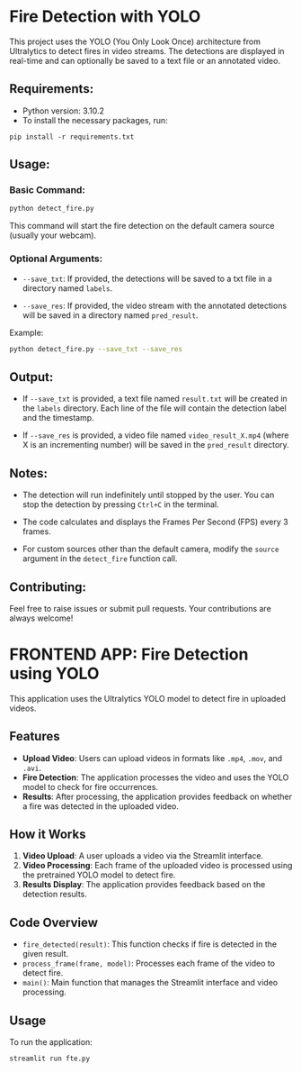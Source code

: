 # Fire Detection with YOLO

This project uses the YOLO (You Only Look Once) architecture from Ultralytics to detect fires in video streams. The detections are displayed in real-time and can optionally be saved to a text file or an annotated video.

## Requirements:

- Python version: 3.10.2
- To install the necessary packages, run: 

```
pip install -r requirements.txt
```

## Usage:

### Basic Command:


```bash
python detect_fire.py
```


This command will start the fire detection on the default camera source (usually your webcam).

### Optional Arguments:

- `--save_txt`: If provided, the detections will be saved to a txt file in a directory named `labels`.
  
- `--save_res`: If provided, the video stream with the annotated detections will be saved in a directory named `pred_result`.

Example:

```bash
python detect_fire.py --save_txt --save_res
```


## Output:

- If `--save_txt` is provided, a text file named `result.txt` will be created in the `labels` directory. Each line of the file will contain the detection label and the timestamp.

- If `--save_res` is provided, a video file named `video_result_X.mp4` (where X is an incrementing number) will be saved in the `pred_result` directory.

## Notes:

- The detection will run indefinitely until stopped by the user. You can stop the detection by pressing `Ctrl+C` in the terminal.

- The code calculates and displays the Frames Per Second (FPS) every 3 frames.

- For custom sources other than the default camera, modify the `source` argument in the `detect_fire` function call.

## Contributing:

Feel free to raise issues or submit pull requests. Your contributions are always welcome!





# FRONTEND APP: Fire Detection using YOLO

This application uses the Ultralytics YOLO model to detect fire in uploaded videos. 

## Features

- **Upload Video**: Users can upload videos in formats like `.mp4`, `.mov`, and `.avi`.
- **Fire Detection**: The application processes the video and uses the YOLO model to check for fire occurrences.
- **Results**: After processing, the application provides feedback on whether a fire was detected in the uploaded video.

## How it Works

1. **Video Upload**: A user uploads a video via the Streamlit interface.
2. **Video Processing**: Each frame of the uploaded video is processed using the pretrained YOLO model to detect fire.
3. **Results Display**: The application provides feedback based on the detection results.

## Code Overview

- `fire_detected(result)`: This function checks if fire is detected in the given result.
- `process_frame(frame, model)`: Processes each frame of the video to detect fire.
- `main()`: Main function that manages the Streamlit interface and video processing.

## Usage

To run the application:

```bash
streamlit run fte.py
```
